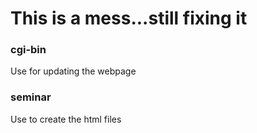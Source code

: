# This is a mess...still fixing it

### cgi-bin

Use for updating the webpage

### seminar

Use to create the html files

